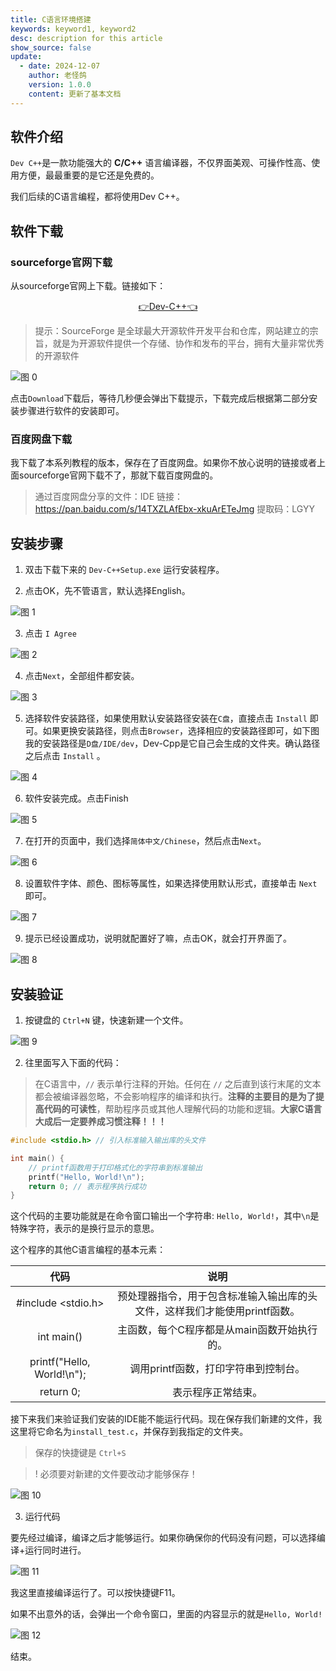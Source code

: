 ```yaml
---
title: C语言环境搭建
keywords: keyword1, keyword2
desc: description for this article
show_source: false
update:
  - date: 2024-12-07
    author: 老怪鸽
    version: 1.0.0
    content: 更新了基本文档
---
```


## 软件介绍

`Dev C++`是一款功能强大的 **C/C++** 语言编译器，不仅界面美观、可操作性高、使用方便，最最重要的是它还是免费的。

我们后续的C语言编程，都将使用Dev C++。

## 软件下载

### sourceforge官网下载

从sourceforge官网上下载。链接如下：

<center> 

[👉Dev-C++👈](https://sourceforge.net/projects/orwelldevcpp/)

</center> 

> 提示：SourceForge 是全球最大开源软件开发平台和仓库，网站建立的宗旨，就是为开源软件提供一个存储、协作和发布的平台，拥有大量非常优秀的开源软件


![图 0](../../static/images/docs/c-basics/install/install-2024-12-07-01-44-18.png)  


点击`Download`下载后，等待几秒便会弹出下载提示，下载完成后根据第二部分安装步骤进行软件的安装即可。

### 百度网盘下载

我下载了本系列教程的版本，保存在了百度网盘。如果你不放心说明的链接或者上面sourceforge官网下载不了，那就下载百度网盘的。

> 通过百度网盘分享的文件：IDE
> 链接：https://pan.baidu.com/s/14TXZLAfEbx-xkuArETeJmg 
> 提取码：LGYY 

## 安装步骤

1. 双击下载下来的 `Dev-C++Setup.exe` 运行安装程序。

2. 点击OK，先不管语言，默认选择English。

![图 1](../../static/images/docs/c-basics/install/install-2024-12-07-01-51-16.png)  

3. 点击 `I Agree`

![图 2](../../static/images/docs/c-basics/install/install-2024-12-07-01-52-02.png)  

4. 点击`Next`，全部组件都安装。

![图 3](../../static/images/docs/c-basics/install/install-2024-12-07-01-52-55.png)  

5. 选择软件安装路径，如果使用默认安装路径安装在`C盘`，直接点击 `Install` 即可。如果更换安装路径，则点击`Browser`，选择相应的安装路径即可，如下图我的安装路径是`D盘/IDE/dev`，Dev-Cpp是它自己会生成的文件夹。确认路径之后点击 `Install` 。

![图 4](../../static/images/docs/c-basics/install/install-2024-12-07-01-54-38.png)  

6. 软件安装完成。点击Finish

![图 5](../../static/images/docs/c-basics/install/install-2024-12-07-01-55-07.png)  

7. 在打开的页面中，我们选择`简体中文/Chinese`，然后点击`Next`。

![图 6](../../static/images/docs/c-basics/install/install-2024-12-07-01-56-08.png)  

8. 设置软件字体、颜色、图标等属性，如果选择使用默认形式，直接单击 `Next` 即可。

![图 7](../../static/images/docs/c-basics/install/install-2024-12-07-01-56-47.png)  

9. 提示已经设置成功，说明就配置好了嘛，点击OK，就会打开界面了。

![图 8](../../static/images/docs/c-basics/install/install-2024-12-07-01-58-08.png)  


## 安装验证

1. 按键盘的 `Ctrl+N` 键，快速新建一个文件。

![图 9](../../static/images/docs/c-basics/install/install-2024-12-07-02-00-39.png)  

2. 往里面写入下面的代码：

> 在C语言中，`//` 表示单行注释的开始。任何在 `//` 之后直到该行末尾的文本都会被编译器忽略，不会影响程序的编译和执行。**注释的主要目的是为了提高代码的可读性**，帮助程序员或其他人理解代码的功能和逻辑。**大家C语言大成后一定要养成习惯注释！！！**

```c
#include <stdio.h> // 引入标准输入输出库的头文件

int main() {
    // printf函数用于打印格式化的字符串到标准输出
    printf("Hello, World!\n");
    return 0; // 表示程序执行成功
}
```
这个代码的主要功能就是在命令窗口输出一个字符串: `Hello, World!`，其中`\n`是特殊字符，表示的是换行显示的意思。

这个程序的其他C语言编程的基本元素：

| 代码 | 说明 |
| :--: | :---: |
| #include <stdio.h> | 预处理器指令，用于包含标准输入输出库的头文件，这样我们才能使用printf函数。 |
| int main() | 主函数，每个C程序都是从main函数开始执行的。 |
| printf("Hello, World!\n"); | 调用printf函数，打印字符串到控制台。 |
| return 0; | 表示程序正常结束。 |

接下来我们来验证我们安装的IDE能不能运行代码。现在保存我们新建的文件，我这里将它命名为`install_test.c`，并保存到我指定的文件夹。

> 保存的快捷键是 `Ctrl+S`

>! 必须要对新建的文件要改动才能够保存！


![图 10](../../static/images/docs/c-basics/install/install-2024-12-07-02-09-44.png)  

3. 运行代码

要先经过编译，编译之后才能够运行。如果你确保你的代码没有问题，可以选择编译+运行同时进行。

![图 11](../../static/images/docs/c-basics/install/install-2024-12-07-02-12-30.png)  

我这里直接编译运行了。可以按快捷键F11。

如果不出意外的话，会弹出一个命令窗口，里面的内容显示的就是`Hello, World!`

![图 12](../../static/images/docs/c-basics/install/install-2024-12-07-02-13-36.png)  


结束。